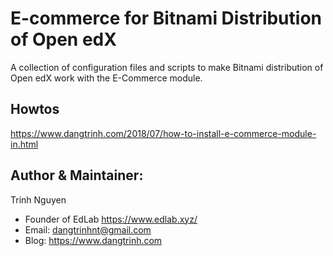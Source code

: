 # E-commerce for Bitnami Distribution of Open edX

A collection of configuration files and scripts to make Bitnami distribution of Open edX work with the E-Commerce module.

## Howtos

https://www.dangtrinh.com/2018/07/how-to-install-e-commerce-module-in.html


## Author & Maintainer:

Trinh Nguyen

+ Founder of EdLab <https://www.edlab.xyz/>
+ Email: <dangtrinhnt@gmail.com>
+ Blog: https://www.dangtrinh.com
